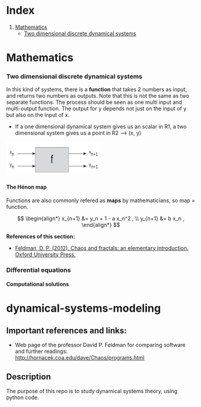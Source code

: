 
# Index 
<ol><!-- Tag for ordered list -->
    <li><!-- list item -->
        <a href="#mathematics">Mathematics</a>
        <ul><!-- Tag for unordered list -->
            <li><a href="#two-dimensional-discrete-dynamical-systems">Two dimensional discrete dynamical systems</a></li>
        </ul>
    </li>
</ol>




# Mathematics


### Two dimensional discrete dynamical systems
In this kind of systems, there is a **function** that takes 2 numbers as input, and returns two numbers as outputs. Note that this is not the same as two separate functions. The process should be seen as one multi input and multi-output function. The output for y depends not just on the input of y but also on the input of x.

* If a one dimensional dynamical system gives us an scalar in R1, a two dimensional system gives us a point in R2 --> (x, y)

<img src="images/mathematics/two_dimensional_discrete_dynamical_systems/00_multi_variable_function.jpg" alt="correlation_vs_causation" width="250" height="90">


#### The Hénon map
Functions are also commonly refered as **maps** by mathematicians, so map = function. 

$$
\begin{align*}
x_{n+1} &= y_n + 1 - a x_n^2 , \\
y_{n+1} &= b x_n ,
\end{align*}
$$

**References of this section:**
* [Feldman, D. P. (2012). Chaos and fractals: an elementary introduction. Oxford University Press.](https://dpfeldman.github.io/Chaos/index.html)

### Differential equations

#### Computational solutions


# dynamical-systems-modeling

## Important references and links:

* Web page of the professor David P. Feldman for comparing software and further readings: http://hornacek.coa.edu/dave/Chaos/programs.html

## Description
The purpose of this repo is to study dynamical systems theory, using python code. 